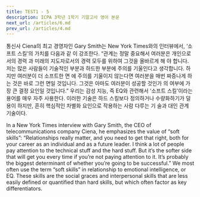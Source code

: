 ```yaml
---
title: TEST1 - 5
description: ICPA 3학년 1학기 기말고사 영어 본문
next_url: /articles/6.md
prev_url: /articles/4.md
---
```


통신사 Ciena의 최고 경영자인 Gary Smith는 New York Times와의 인터뷰에서, ‘소프트 스킬’의 가치를 다음과 같 이 강조한다. “관계는 정말 중요해서 여러분은 개인으로서의 경력 과 미래의 지도자로서의 경력 모두를 위하여 그것을 올바르게 해 야 합니다. 저는 많은 사람들이 기술적인 부분과 하드한 부분에 주의를 기울인다고 생각합니다. 하지만 여러분이 더 소프트한 면 에 주의를 기울이지 않는다면 여러분을 매번 짜증나게 하는 것은 바로 그런 면일 것입니다. 그것은 아마도 여러분이 성공할 것인가 의 여부에 가장 큰 결정 요인일 것입니다.” 우리는 감성 지능, 즉 EQ와 관련해서 ‘소프트 스킬’이라는 용어를 매우 자주 사용한다. 이러한 기술은 하드 스킬보다 정의하거나 수량화하기가 덜 용이 하지만, 흔히 핵심적인 차별화 요인으로 작용하는 사람 다루는 기 술과 대인 관계 기술이다.

In a New York Times interview with Gary Smith, the CEO of telecommunications company Ciena, he emphasizes the value of “soft skills”: “Relationships really matter, and you need to get that right, both for your career as an individual and as a future leader. I think a lot of people pay attention to the technical stuff and the hard stuff. But it’s the softer side that will get you every time if you’re not paying attention to it. It’s probably the biggest determinant of whether you’re going to be successful.” We most often use the term “soft skills” in relationship to emotional intelligence, or EQ. These skills are the social graces and interpersonal skills that are less easily defined or quantified than hard skills, but which often factor as key differentiators.
